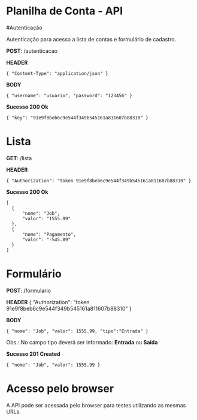 # Planilha de Conta - API



#Autenticação

  Autenticação para acesso a lista de contas e formulário de cadastro.
  
  **POST**: /autenticacao
  
  **HEADER**
  
    { "Content-Type": "application/json" }
    
  **BODY**
  
    { "username": "usuario", "password": "123456" }
  
  
  **Sucesso 200 Ok**
  
    { "key": "91e9f8beb6c9e544f349b545161a811607b88310" }
  
      
# Lista

  **GET**: /lista
  
  **HEADER**
  
    { "Authorization": "token 91e9f8beb6c9e544f349b545161a811607b88310" }
  
  
  **Sucesso 200 Ok**
  
    [
      {
          "nome": "Job",
          "valor": "1555.99"
      },
      {
          "nome": "Pagamento",
          "valor": "-545.89"
      }
    ]


# Formulário

  **POST**: /formulario
  
  **HEADER**
    { "Authorization": "token 91e9f8beb6c9e544f349b545161a811607b88310" }
  
  **BODY**
  
    { "nome": "Job", "valor": 1555.99, "tipo":"Entrada" }
      
  Obs.: No campo tipo deverá ser informado: **Entrada** ou **Saída**
    
  **Sucesso 201 Created**
  
    { "nome": "Job", "valor": 1555.99 }
  
  
  
# Acesso pelo browser

A API pode ser acessada pelo browser para testes utilizando as mesmas URLs.
